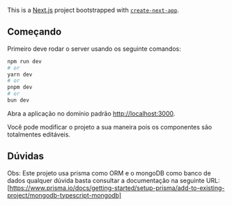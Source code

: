 This is a [Next.js](https://nextjs.org/) project bootstrapped with [`create-next-app`](https://github.com/vercel/next.js/tree/canary/packages/create-next-app).

## Começando

Primeiro deve rodar o server usando os seguinte comandos:

```bash
npm run dev
# or
yarn dev
# or
pnpm dev
# or
bun dev
```

Abra a aplicação no domínio padrão [http://localhost:3000](http://localhost:3000).

Você pode modificar o projeto a sua maneira pois os componentes são totalmentes editáveis.

## Dúvidas

Obs: Este projeto usa prisma como ORM e o mongoDB como banco de dados qualquer dúvida basta consultar a documentação na seguinte URL:[https://www.prisma.io/docs/getting-started/setup-prisma/add-to-existing-project/mongodb-typescript-mongodb]